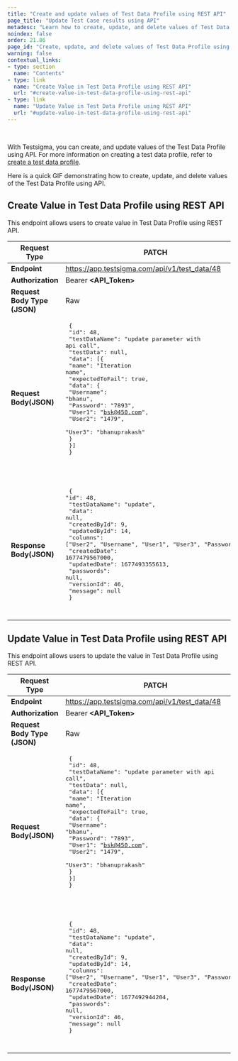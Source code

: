 ```yaml
---
title: "Create and update values of Test Data Profile using REST API"
page_title: "Update Test Case results using API"
metadesc: "Learn how to create, update, and delete values of Test Data Profile using REST API in Testsigma | Detailed steps to create, update, and delete values of Test Data Profile"
noindex: false
order: 21.86
page_id: "Create, update, and delete values of Test Data Profile using API"
warning: false
contextual_links:
- type: section
  name: "Contents"
- type: link
  name: "Create Value in Test Data Profile using REST API"
  url: "#create-value-in-test-data-profile-using-rest-api"
- type: link
  name: "Update Value in Test Data Profile using REST API"
  url: "#update-value-in-test-data-profile-using-rest-api"
---
```


<br>

With Testsigma, you can create, and update values of the Test Data Profile using API. For more information on creating a test data profile, refer to [create a test data profile](https://testsigma.com/docs/test-data/create-data-profiles/).

Here is a quick GIF demonstrating how to create, update, and delete values of the Test Data Profile using API.

## **Create Value in Test Data Profile using REST API**
This endpoint allows users to create value in Test Data Profile using REST API.

|**Request Type**|**PATCH**|
|---|---|
|**Endpoint**|https://app.testsigma.com/api/v1/test_data/48 |
|**Authorization**|Bearer **<API\_Token>**|
|**Request Body Type (JSON)**|Raw|
|**Request Body(JSON)**|<pre> { <br> "id": 48,<br> "testDataName": "update parameter with api call",<br> "testData": null,<br> "data": [{<br> "name": "Iteration name",<br> "expectedToFail": true,<br> "data": {<br> "Username": "bhanu",<br> "Password": "7893",<br> "User1": "bsk@450.com",<br> "User2": "1479",<br> "User3": "bhanuprakash"<br> }<br> }]<br> } <br>  <pre>|
|**Response Body(JSON)**|<pre> { <br>"id": 48,<br> "testDataName": "update",<br> "data": null,<br> "createdById": 9,<br> "updatedById": 14,<br> "columns": ["User2", "Username", "User1", "User3", "Password"],<br> "createdDate": 1677479567000,<br> "updatedDate": 1677493355613,<br> "passwords": null,<br> "versionId": 46,<br> "message": null<br> } <pre>|

## **Update Value in Test Data Profile using REST API**
This endpoint allows users to update the value in Test Data Profile using REST API.

|**Request Type**|**PATCH**|
|---|---|
|**Endpoint**|https://app.testsigma.com/api/v1/test_data/48 |
|**Authorization**|Bearer **<API\_Token>**|
|**Request Body Type (JSON)**|Raw|
|**Request Body(JSON)**|<pre> {<br> "id": 48,<br> "testDataName": "update parameter with api call",<br> "testData": null,<br> "data": [{<br> "name": "Iteration name",<br> "expectedToFail": true,<br> "data": {<br> "Username": "bhanu",<br> "Password": "7893",<br> "User1": "bsk@450.com",<br> "User2": "1479",<br> "User3": "bhanuprakash"<br> }<br> }]<br> } <br>  <pre>|
|**Response Body(JSON)**|<pre> {<br> "id": 48,<br> "testDataName": "update",<br> "data": null,<br> "createdById": 9,<br> "updatedById": 14,<br> "columns": ["User2", "Username", "User1", "User3", "Password"],<br> "createdDate": 1677479567000,<br> "updatedDate": 1677492944204,<br> "passwords": null,<br> "versionId": 46,<br> "message": null <br> } <pre>|




